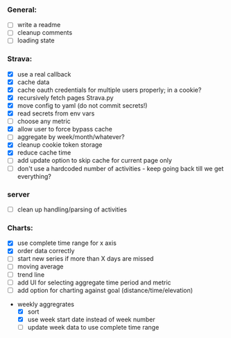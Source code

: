 ### General:
  * [ ] write a readme
  * [ ] cleanup comments
  * [ ] loading state

### Strava:
  * [x] use a real callback
  * [x] cache data
  * [x] cache oauth credentials for multiple users properly; in a cookie?
  * [x] recursively fetch pages Strava.py
  * [x] move config to yaml (do not commit secrets!)
  * [x] read secrets from env vars
  * [ ] choose any metric
  * [x] allow user to force bypass cache 
  * [ ] aggregate by week/month/whatever?
  * [x] cleanup cookie token storage
  * [x] reduce cache time
  * [ ] add update option to skip cache for current page only
  * [ ] don't use a hardcoded number of activities - keep going back till we get everything?

### server
  * [ ] clean up handling/parsing of activities

### Charts:
  * [x] use complete time range for x axis
  * [x] order data correctly
  * [ ] start new series if more than X days are missed
  * [ ] moving average
  * [ ] trend line
  * [ ] add UI for selecting aggregate time period and metric
  * [ ] add option for charting against goal (distance/time/elevation)
  * weekly aggregrates
    * [x] sort
    * [x] use week start date instead of week number
    * [ ] update week data to use complete time range
